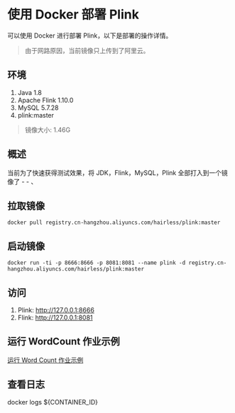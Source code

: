 # 使用 Docker 部署 Plink
可以使用 Docker 进行部署 Plink，以下是部署的操作详情。

> 由于网路原因，当前镜像只上传到了阿里云。

## 环境
1. Java 1.8
2. Apache Flink 1.10.0
3. MySQL 5.7.28
4. plink:master

> 镜像大小: 1.46G

## 概述
当前为了快速获得测试效果，将 JDK，Flink，MySQL，Plink 全部打入到一个镜像了 - - 、

## 拉取镜像
```shell
docker pull registry.cn-hangzhou.aliyuncs.com/hairless/plink:master
```

## 启动镜像
```shell
docker run -ti -p 8666:8666 -p 8081:8081 --name plink -d registry.cn-hangzhou.aliyuncs.com/hairless/plink:master
```

## 访问
1. Plink: <http://127.0.0.1:8666>
2. Flink: <http://127.0.0.1:8081>

## 运行 WordCount 作业示例
[运行 Word Count 作业示例](manual/manual-run-word-count.md)

## 查看日志
docker logs ${CONTAINER_ID}

